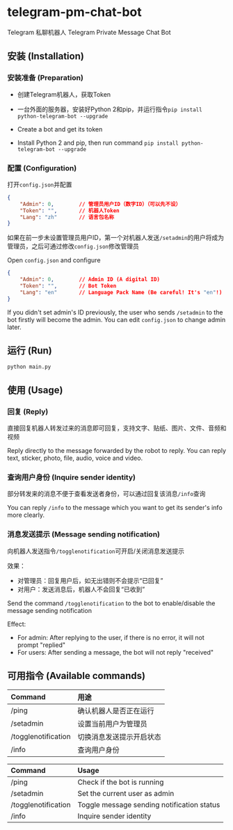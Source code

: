 # telegram-pm-chat-bot
Telegram 私聊机器人
Telegram Private Message Chat Bot

## 安装 (Installation)

### 安装准备 (Preparation)
* 创建Telegram机器人，获取Token
* 一台外面的服务器，安装好Python 2和pip，并运行指令`pip install python-telegram-bot --upgrade`

* Create a bot and get its token
* Install Python 2 and pip, then run command `pip install python-telegram-bot --upgrade`

### 配置 (Configuration)
打开`config.json`并配置
```json
{
    "Admin": 0,        // 管理员用户ID（数字ID）（可以先不设）
    "Token": "",       // 机器人Token
    "Lang": "zh"       // 语言包名称
}
```
如果在前一步未设置管理员用户ID，第一个对机器人发送`/setadmin`的用户将成为管理员，之后可通过修改`config.json`修改管理员

Open `config.json` and configure
```json
{
    "Admin": 0,        // Admin ID (A digital ID)
    "Token": "",       // Bot Token
    "Lang": "en"       // Language Pack Name (Be careful! It's "en"!)
}
```
If you didn't set admin's ID previously, the user who sends `/setadmin` to the bot firstly will become the admin. You can edit `config.json` to change admin later.

## 运行 (Run)
```
python main.py
```

## 使用 (Usage)

### 回复 (Reply)
直接回复机器人转发过来的消息即可回复，支持文字、贴纸、图片、文件、音频和视频

Reply directly to the message forwarded by the robot to reply. You can reply text, sticker, photo, file, audio, voice and video.

### 查询用户身份 (Inquire sender identity)
部分转发来的消息不便于查看发送者身份，可以通过回复该消息`/info`查询

You can reply `/info` to the message which you want to get its sender's info more clearly.

### 消息发送提示 (Message sending notification)
向机器人发送指令`/togglenotification`可开启/关闭消息发送提示

效果：
* 对管理员：回复用户后，如无出错则不会提示“已回复”
* 对用户：发送消息后，机器人不会回复“已收到”

Send the command `/togglenotification` to the bot to enable/disable the message sending notification

Effect:
* For admin: After replying to the user, if there is no error, it will not prompt "replied"
* For users: After sending a message, the bot will not reply "received"

## 可用指令 (Available commands)
| Command             | 用途                   |
| :---                | :---                   |
| /ping               | 确认机器人是否正在运行   |
| /setadmin           | 设置当前用户为管理员     |
| /togglenotification | 切换消息发送提示开启状态 |
| /info               | 查询用户身份            |

| Command             | Usage                                      |
| :---                | :---                                       |
| /ping               | Check if the bot is running                |
| /setadmin           | Set the current user as admin              |
| /togglenotification | Toggle message sending notification status |
| /info               | Inquire sender identity                    |
